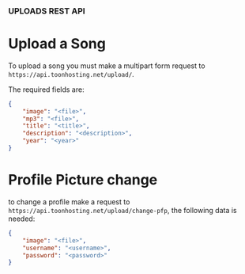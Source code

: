 ### UPLOADS REST API

# Upload a Song

To upload a song you must make a multipart form request to `https://api.toonhosting.net/upload/`.

The required fields are:

```json
{
    "image": "<file>",
    "mp3": "<file>",
    "title": "<title>",
    "description": "<description>",
    "year": "<year>"
}
```


# Profile Picture change

to change a profile make a request to `https://api.toonhosting.net/upload/change-pfp`, the following data is needed:

```json
{
    "image": "<file>",
    "username": "<username>",
    "password": "<password>"
}
```